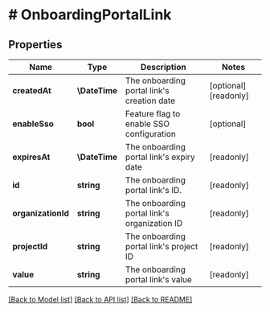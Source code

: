 # # OnboardingPortalLink

## Properties

Name | Type | Description | Notes
------------ | ------------- | ------------- | -------------
**createdAt** | **\DateTime** | The onboarding portal link&#39;s creation date | [optional] [readonly]
**enableSso** | **bool** | Feature flag to enable SSO configuration | [optional]
**expiresAt** | **\DateTime** | The onboarding portal link&#39;s expiry date | [readonly]
**id** | **string** | The onboarding portal link&#39;s ID. | [readonly]
**organizationId** | **string** | The onboarding portal link&#39;s organization ID | [readonly]
**projectId** | **string** | The onboarding portal link&#39;s project ID | [readonly]
**value** | **string** | The onboarding portal link&#39;s value | [readonly]

[[Back to Model list]](../../README.md#models) [[Back to API list]](../../README.md#endpoints) [[Back to README]](../../README.md)
